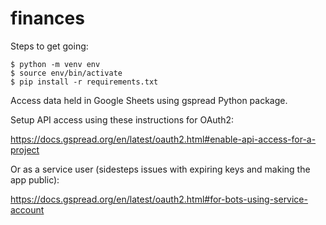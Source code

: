 # finances

Steps to get going:

```
$ python -m venv env
$ source env/bin/activate
$ pip install -r requirements.txt
```

Access data held in Google Sheets using gspread Python package.

Setup API access using these instructions for OAuth2:

https://docs.gspread.org/en/latest/oauth2.html#enable-api-access-for-a-project

Or as a service user (sidesteps issues with expiring keys and making the app
public):

https://docs.gspread.org/en/latest/oauth2.html#for-bots-using-service-account
